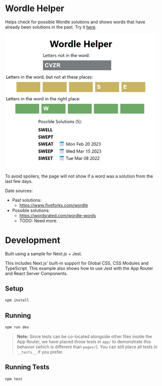 # Wordle Helper

Helps check for possible Wordle solutions and shows words that have already been solutions in the past.
Try it [here](https://juharris.github.io/wordle-helper/home).

<img src="./assets/example.png" alt="example of entering letters into the tool" width="500"/>

To avoid spoilers, the page will not show if a word was a solution from the last few days.

Date sources:
* Past solutions:
  * https://www.fiveforks.com/wordle
* Possible solutions:
  * https://wordsrated.com/wordle-words
  * TODO: Need more.

# Development
Built using a sample for Next.js + Jest.

This includes Next.js' built-in support for Global CSS, CSS Modules and TypeScript. This example also shows how to use Jest with the App Router and React Server Components.

## Setup
```bash
npm install
```

## Running
```bash
npm run dev
```

> **Note:** Since tests can be co-located alongside other files inside the App Router, we have placed those tests in `app/` to demonstrate this behavior (which is different than `pages/`). You can still place all tests in `__tests__` if you prefer.

## Running Tests

```bash
npm test
```
